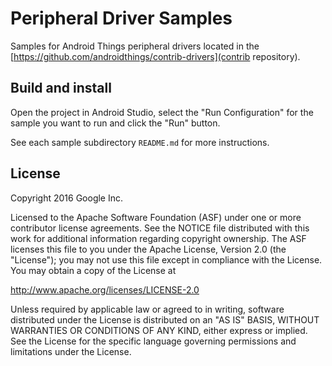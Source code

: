 # Peripheral Driver Samples

Samples for Android Things peripheral drivers located in the
[https://github.com/androidthings/contrib-drivers](contrib repository).

## Build and install

Open the project in Android Studio, select the "Run Configuration" for the
sample you want to run and click the "Run" button.

See each sample subdirectory `README.md` for more instructions.

## License

Copyright 2016 Google Inc.

Licensed to the Apache Software Foundation (ASF) under one or more contributor
license agreements.  See the NOTICE file distributed with this work for
additional information regarding copyright ownership.  The ASF licenses this
file to you under the Apache License, Version 2.0 (the "License"); you may not
use this file except in compliance with the License.  You may obtain a copy of
the License at

  http://www.apache.org/licenses/LICENSE-2.0

Unless required by applicable law or agreed to in writing, software
distributed under the License is distributed on an "AS IS" BASIS, WITHOUT
WARRANTIES OR CONDITIONS OF ANY KIND, either express or implied.  See the
License for the specific language governing permissions and limitations under
the License.
